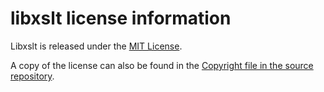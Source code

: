 # libxslt license information

Libxslt is released under the 
[MIT License](https://www.opensource.org/licenses/mit-license.html).

A copy of the license can also be found in the
[Copyright file in the source repository](https://gitlab.gnome.org/GNOME/libxslt/-/blob/master/Copyright).


